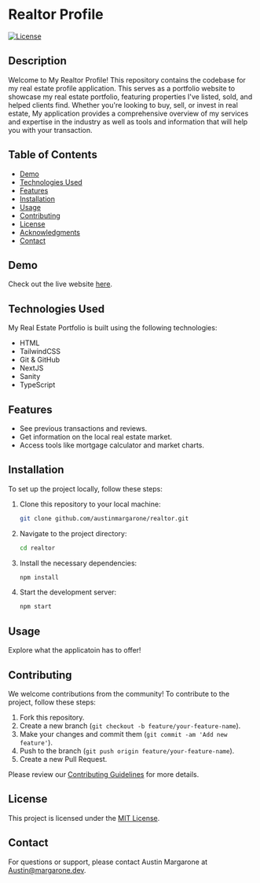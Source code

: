 # Realtor Profile

[![License](https://img.shields.io/badge/license-MIT-blue.svg)](LICENSE)

## Description

Welcome to My Realtor Profile! This repository contains the codebase for my real estate profile application. This serves as a portfolio website to showcase my real estate portfolio, featuring properties I've listed, sold, and helped clients find. Whether you're looking to buy, sell, or invest in real estate, My application provides a comprehensive overview of my services and expertise in the industry as well as tools and information that will help you with your transaction.

## Table of Contents

- [Demo](#demo)
- [Technologies Used](#technologies-used)
- [Features](#features)
- [Installation](#installation)
- [Usage](#usage)
- [Contributing](#contributing)
- [License](#license)
- [Acknowledgments](#acknowledgments)
- [Contact](#contact)

## Demo

Check out the live website [here](https://austinmargaronerealestate.com/).

## Technologies Used

My Real Estate Portfolio is built using the following technologies:

- HTML
- TailwindCSS
- Git & GitHub
- NextJS
- Sanity
- TypeScript

## Features

- See previous transactions and reviews.
- Get information on the local real estate market.
- Access tools like mortgage calculator and market charts.

## Installation

To set up the project locally, follow these steps:

1. Clone this repository to your local machine:

   ```bash
   git clone github.com/austinmargarone/realtor.git
   ```
2. Navigate to the project directory:

   ```bash
   cd realtor
   ```

3. Install the necessary dependencies:

   ```bash
   npm install
   ```

4. Start the development server:

   ```bash
   npm start
   ```

## Usage

Explore what the applicatoin has to offer!

## Contributing

We welcome contributions from the community! To contribute to the project, follow these steps:

1. Fork this repository.
2. Create a new branch (`git checkout -b feature/your-feature-name`).
3. Make your changes and commit them (`git commit -am 'Add new feature'`).
4. Push to the branch (`git push origin feature/your-feature-name`).
5. Create a new Pull Request.

Please review our [Contributing Guidelines](CONTRIBUTING.md) for more details.

## License

This project is licensed under the [MIT License](LICENSE).


## Contact

For questions or support, please contact Austin Margarone at Austin@margarone.dev.
